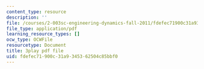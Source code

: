 ```yaml
---
content_type: resource
description: ''
file: /courses/2-003sc-engineering-dynamics-fall-2011/fdefec71900c31a9345362504c85bbf0_1xJJu5p3dD0.pdf
file_type: application/pdf
learning_resource_types: []
ocw_type: OCWFile
resourcetype: Document
title: 3play pdf file
uid: fdefec71-900c-31a9-3453-62504c85bbf0
---
```


